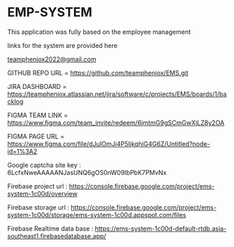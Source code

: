 # EMP-SYSTEM
This application was fully based on the employee management

links for the system are provided here


teampheniox2022@gmail.com

GITHUB REPO URL = https://github.com/teampheniox/EMS.git

JIRA DASHBOARD = https://teampheniox.atlassian.net/jira/software/c/projects/EMS/boards/1/backlog

FIGMA TEAM LINK =  https://www.figma.com/team_invite/redeem/6jmtmG9gSCmGwXjLZ8y2OA

FIGMA PAGE URL = https://www.figma.com/file/dJuIOmJi4P5IjkqhiG4G6Z/Untitled?node-id=1%3A2

Google captcha site key : 6LcfxNweAAAAANJasUNQ6gOS0nW09IbPbK7PMvNx

Firebase project url : https://console.firebase.google.com/project/ems-system-1c00d/overview

Firebase storage url : https://console.firebase.google.com/project/ems-system-1c00d/storage/ems-system-1c00d.appspot.com/files

Firebase Realtime data base  : https://ems-system-1c00d-default-rtdb.asia-southeast1.firebasedatabase.app/
